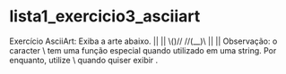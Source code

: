 # lista1_exercicio3_asciiart
Exercício AsciiArt: Exiba a arte abaixo.   ||  ||  \\()// //(__)\\ ||    || Observação: o caracter \ tem uma função especial quando utilizado em uma string. Por enquanto, utilize \\ quando quiser exibir \.
